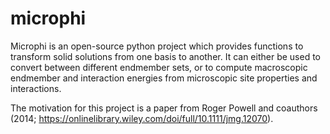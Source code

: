 # microphi
Microphi is an open-source python project which provides functions to transform solid solutions from one basis to another. It can either be used to convert between different endmember sets, or to compute macroscopic endmember and interaction energies from microscopic site properties and interactions.

The motivation for this project is a paper from Roger Powell and coauthors (2014; https://onlinelibrary.wiley.com/doi/full/10.1111/jmg.12070).
